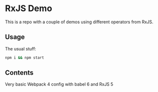 # RxJS Demo
This is a repo with a couple of demos using different operators from RxJS.

## Usage

The usual stuff:
```bash
npm i && npm start
```

## Contents

Very basic Webpack 4 config with babel 6 and RxJS 5
